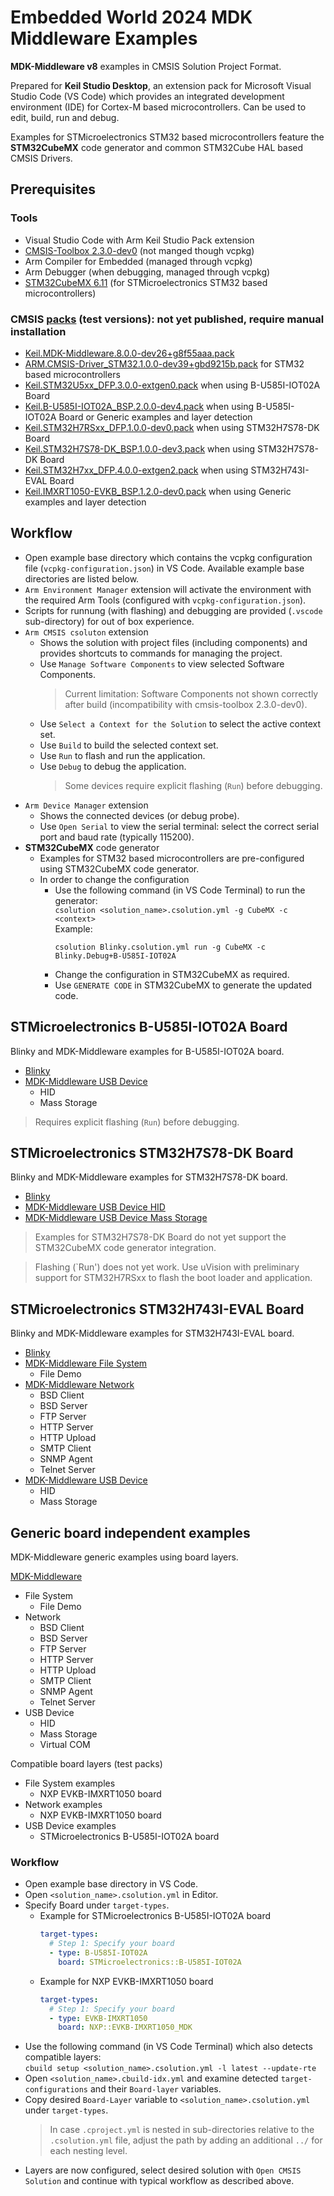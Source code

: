 # Embedded World 2024 MDK Middleware Examples

**MDK-Middleware v8** examples in CMSIS Solution Project Format.

Prepared for **Keil Studio Desktop**, an extension pack for Microsoft Visual Studio Code (VS Code) which provides an integrated development environment (IDE) for Cortex-M based microcontrollers. Can be used to edit, build, run and debug. 

Examples for STMicroelectronics STM32 based microcontrollers feature the **STM32CubeMX** code generator and common STM32Cube HAL based CMSIS Drivers.


## Prerequisites

### Tools
- Visual Studio Code with Arm Keil Studio Pack extension
- [CMSIS-Toolbox 2.3.0-dev0](https://github.com/Open-CMSIS-Pack/cmsis-toolbox/releases/tag/2.3.0-dev0) (not manged though vcpkg)
- Arm Compiler for Embedded (managed through vcpkg)
- Arm Debugger (when debugging, managed through vcpkg)
- [STM32CubeMX 6.11](https://www.st.com/en/development-tools/stm32cubemx.html) (for STMicroelectronics STM32 based microcontrollers)

### CMSIS [packs](https://armh-my.sharepoint.com/:f:/g/personal/robert_rostohar_arm_com/EnuIWjnKcVNDg-VG2W-FkV0BRFODClMq-mO1Gtbj1rOlTw?e=R0bK0f) (test versions): not yet published, require manual installation
 - [Keil.MDK-Middleware.8.0.0-dev26+g8f55aaa.pack](https://armh-my.sharepoint.com/:u:/r/personal/robert_rostohar_arm_com/Documents/Share/Packs/Keil.MDK-Middleware.8.0.0-dev26+g8f55aaa.pack?csf=1&web=1&e=JWfcsU)
 - [ARM.CMSIS-Driver_STM32.1.0.0-dev39+gbd9215b.pack](https://armh-my.sharepoint.com/:u:/r/personal/robert_rostohar_arm_com/Documents/Share/Packs/ARM.CMSIS-Driver_STM32.1.0.0-dev39+gbd9215b.pack?csf=1&web=1&e=5da3pg) for STM32 based microcontrollers
 - [Keil.STM32U5xx_DFP.3.0.0-extgen0.pack](https://armh-my.sharepoint.com/:u:/r/personal/robert_rostohar_arm_com/Documents/Share/Packs/Keil.STM32U5xx_DFP.3.0.0-extgen0.pack?csf=1&web=1&e=eNGhij) when using  B-U585I-IOT02A Board
 - [Keil.B-U585I-IOT02A_BSP.2.0.0-dev4.pack](https://armh-my.sharepoint.com/:u:/r/personal/robert_rostohar_arm_com/Documents/Share/Packs/Keil.B-U585I-IOT02A_BSP.2.0.0-dev4.pack?csf=1&web=1&e=if5lN6) when using  B-U585I-IOT02A Board or Generic examples and layer detection
 - [Keil.STM32H7RSxx_DFP.1.0.0-dev0.pack](https://armh-my.sharepoint.com/:u:/r/personal/robert_rostohar_arm_com/Documents/Share/Packs/Keil.STM32H7RSxx_DFP.1.0.0-dev0.pack?csf=1&web=1&e=6fptvF) when using STM32H7S78-DK Board
 - [Keil.STM32H7S78-DK_BSP.1.0.0-dev3.pack](https://armh-my.sharepoint.com/:u:/r/personal/robert_rostohar_arm_com/Documents/Share/Packs/Keil.STM32H7S78-DK_BSP.1.0.0-dev3.pack?csf=1&web=1&e=2KzKkU) when using STM32H7S78-DK Board
 - [Keil.STM32H7xx_DFP.4.0.0-extgen2.pack](https://armh-my.sharepoint.com/:u:/r/personal/robert_rostohar_arm_com/Documents/Share/Packs/Keil.STM32H7xx_DFP.4.0.0-extgen2.pack?csf=1&web=1&e=LyHPLS) when using STM32H743I-EVAL Board
 - [Keil.IMXRT1050-EVKB_BSP.1.2.0-dev0.pack](https://armh-my.sharepoint.com/:u:/r/personal/robert_rostohar_arm_com/Documents/Share/Packs/Keil.IMXRT1050-EVKB_BSP.1.2.0-dev0.pack?csf=1&web=1&e=Ah4De6) when using Generic examples and layer detection


## Workflow
 - Open example base directory which contains the vcpkg configuration file (`vcpkg-configuration.json`) in VS Code. Available example base directories are listed below.
 - `Arm Environment Manager` extension will activate the environment with the required Arm Tools (configured with `vcpkg-configuration.json`).
 - Scripts for runnung (with flashing) and debugging are provided (`.vscode` sub-directory) for out of box experience.
 - `Arm CMSIS csoluton` extension
   - Shows the solution with project files (including components) and provides shortcuts to commands for managing the project.
   - Use `Manage Software Components` to view selected Software Components.
     >Current limitation: Software Components not shown correctly after build (incompatibility with cmsis-toolbox 2.3.0-dev0).
   - Use `Select a Context for the Solution` to select the active context set.
   - Use `Build` to build the selected context set.
   - Use `Run` to flash and run the application.
   - Use `Debug` to debug the application.
     >Some devices require explicit flashing (`Run`) before debugging.
 - `Arm Device Manager` extension
   - Shows the connected devices (or debug probe).
   - Use `Open Serial` to view the serial terminal: select the correct serial port and baud rate (typically 115200).
 - **STM32CubeMX** code generator
   - Examples for STM32 based microcontrollers are pre-configured using STM32CubeMX code generator.
   - In order to change the configuration
     - Use the following command (in VS Code Terminal) to run the generator:  
       `csolution <solution_name>.csolution.yml -g CubeMX -c <context>`  
       Example:  
       ```
       csolution Blinky.csolution.yml run -g CubeMX -c Blinky.Debug+B-U585I-IOT02A
       ```
     - Change the configuration in STM32CubeMX as required.
     - Use `GENERATE CODE` in STM32CubeMX to generate the updated code.


## STMicroelectronics B-U585I-IOT02A Board

Blinky and MDK-Middleware examples for B-U585I-IOT02A board.

 - [Blinky](./Boards/B-U585I-IOT02A/Blinky)
 - [MDK-Middleware USB Device](./Boards/B-U585I-IOT02A/USB/Device)
   - HID
   - Mass Storage

>Requires explicit flashing (`Run`) before debugging.


## STMicroelectronics STM32H7S78-DK Board

Blinky and MDK-Middleware examples for STM32H7S78-DK board.

 - [Blinky](./Boards/STM32H7S78-DK/Blinky)
 - [MDK-Middleware USB Device HID](./Boards/STM32H7S78-DK/USB/Device/HID)
 - [MDK-Middleware USB Device Mass Storage](./Boards/STM32H7S78-DK/USB/Device/MassStorage)

>Examples for STM32H7S78-DK Board do not yet support the STM32CubeMX code generator integration.

>Flashing (`Run') does not yet work. Use uVision with preliminary support for STM32H7RSxx to flash the boot loader and application.


## STMicroelectronics STM32H743I-EVAL Board

Blinky and MDK-Middleware examples for STM32H743I-EVAL board.

 - [Blinky](./Boards/STM32H743I-EVAL/Blinky)
 - [MDK-Middleware File System](./Boards/STM32H743I-EVAL/FileSystem)
   - File Demo
 - [MDK-Middleware Network](./Boards/STM32H743I-EVAL/Network)
   - BSD Client
   - BSD Server
   - FTP Server
   - HTTP Server
   - HTTP Upload
   - SMTP Client
   - SNMP Agent
   - Telnet Server
 - [MDK-Middleware USB Device](./Boards/STM32H743I-EVAL/USB/Device)
   - HID
   - Mass Storage


## Generic board independent examples

MDK-Middleware generic examples using board layers.

[MDK-Middleware](./Generic)
 - File System
   - File Demo
 - Network
   - BSD Client
   - BSD Server
   - FTP Server
   - HTTP Server
   - HTTP Upload
   - SMTP Client
   - SNMP Agent
   - Telnet Server
 - USB Device
   - HID
   - Mass Storage
   - Virtual COM

Compatible board layers (test packs)
 - File System examples
   - NXP EVKB-IMXRT1050 board
 - Network examples
   - NXP EVKB-IMXRT1050 board
 - USB Device examples
   - STMicroelectronics B-U585I-IOT02A board

### Workflow
 - Open example base directory in VS Code.
 - Open `<solution_name>.csolution.yml` in Editor.
 - Specify Board under `target-types`.
   - Example for STMicroelectronics B-U585I-IOT02A board
     ```yaml
     target-types:
       # Step 1: Specify your board
       - type: B-U585I-IOT02A
         board: STMicroelectronics::B-U585I-IOT02A
     ```
   - Example for NXP EVKB-IMXRT1050 board
     ```yaml
     target-types:
       # Step 1: Specify your board
       - type: EVKB-IMXRT1050
         board: NXP::EVKB-IMXRT1050_MDK
     ```
 - Use the following command (in VS Code Terminal) which also detects compatible layers:  
   `cbuild setup <solution_name>.csolution.yml -l latest --update-rte`
 - Open `<solution_name>.cbuild-idx.yml` and examine detected `target-configurations` and their `Board-layer` variables.
 - Copy desired `Board-Layer` variable to `<solution_name>.csolution.yml` under `target-types`.
   >In case `.cproject.yml` is nested in sub-directories relative to the `.csolution.yml` file,
    adjust the path by adding an additional `../` for each nesting level.
 - Layers are now configured, select desired solution with `Open CMSIS Solution` and continue with typical workflow as described above.
